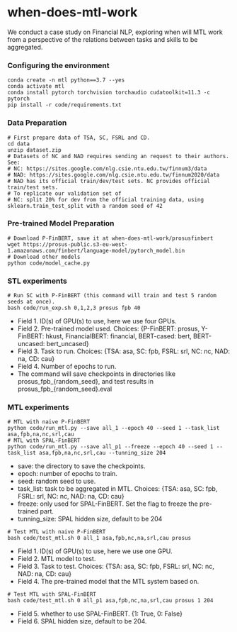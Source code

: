 # when-does-mtl-work
We conduct a case study on Financial NLP, exploring when will MTL work from a perspective of the relations between tasks and skills to be aggregated.

### Configuring the environment
```shell
conda create -n mtl python==3.7 --yes
conda activate mtl
conda install pytorch torchvision torchaudio cudatoolkit=11.3 -c pytorch
pip install -r code/requirements.txt
```

### Data Preparation
```shell
# First prepare data of TSA, SC, FSRL and CD.
cd data
unzip dataset.zip
# Datasets of NC and NAD requires sending an request to their authors. See:
# NC: https://sites.google.com/nlg.csie.ntu.edu.tw/finnum3/data
# NAD: https://sites.google.com/nlg.csie.ntu.edu.tw/finnum2020/data
# NAD has its official train/dev/test sets. NC provides official train/test sets.
# To replicate our validation set of
# NC: split 20% for dev from the official training data, using sklearn.train_test_split with a random seed of 42
```

### Pre-trained Model Preparation
```shell
# Download P-FinBERT, save it at when-does-mtl-work/prosusfinbert
wget https://prosus-public.s3-eu-west-1.amazonaws.com/finbert/language-model/pytorch_model.bin
# Download other models
python code/model_cache.py
```

### STL experiments
```shell
# Run SC with P-FinBERT (this command will train and test 5 random seeds at once).
bash code/run_exp.sh 0,1,2,3 prosus fpb 40
```
- Field 1. ID(s) of GPU(s) to use, here we use four GPUs.
- Field 2. Pre-trained model used. Choices: {P-FinBERT: prosus, Y-FinBERT: hkust, FinancialBERT: financial, BERT-cased: bert, BERT-uncased: bert_uncased}
- Field 3. Task to run. Choices: {TSA: asa, SC: fpb, FSRL: srl, NC: nc, NAD: na, CD: cau}
- Field 4. Number of epochs to run.
- The command will save checkpoints in directories like prosus_fpb_{random_seed}, and test results in prosus_fpb_{random_seed}.eval

### MTL experiments
```shell
# MTL with naive P-FinBERT
python code/run_mtl.py --save all_1 --epoch 40 --seed 1 --task_list asa,fpb,na,nc,srl,cau
# MTL with SPAL-FinBERT
python code/run_mtl.py --save all_p1 --freeze --epoch 40 --seed 1 --task_list asa,fpb,na,nc,srl,cau --tunning_size 204
```
- save: the directory to save the checkpoints.
- epoch: number of epochs to train.
- seed: random seed to use.
- task_list: task to be aggregated in MTL. Choices: {TSA: asa, SC: fpb, FSRL: srl, NC: nc, NAD: na, CD: cau}
- freeze: only used for SPAL-FinBERT. Set the flag to freeze the pre-trained part.
- tunning_size: SPAL hidden size, default to be 204

```shell
# Test MTL with naive P-FinBERT
bash code/test_mtl.sh 0 all_1 asa,fpb,nc,na,srl,cau prosus
```
- Field 1. ID(s) of GPU(s) to use, here we use one GPU.
- Field 2. MTL model to test.
- Field 3. Task to test. Choices: {TSA: asa, SC: fpb, FSRL: srl, NC: nc, NAD: na, CD: cau}
- Field 4. The pre-trained model that the MTL system based on.

```shell
# Test MTL with SPAL-FinBERT
bash code/test_mtl.sh 0 all_p1 asa,fpb,nc,na,srl,cau prosus 1 204
```
- Field 5. whether to use SPAL-FinBERT. {1: True, 0: False}
- Field 6. SPAL hidden size, default to be 204.